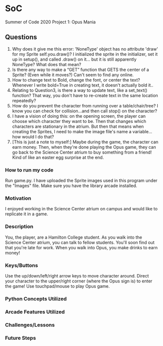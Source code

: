 # SoC
Summer of Code 2020
Project 1: Opus Mania

## **Questions**
1. Why does it give me this error: 'NoneType' object has no attribute 'draw' for my Sprite self.you.draw()? I initialized the sprite in the initializer, set it up in setup(), and called .draw() on it... but it is still apparently NoneType? What does that mean? 
2. Is there any way to make a “GET” function that GETS the center of a Sprite? (Even while it moves?) Can't seem to find any online. 
3. How to change text to Bold, change the font, or center the text? Whenever I write bold=True in creating text, it doesn't actually bold it.. 
4. Relating to Question3, is there a way to update text, like a set_text() function? That way, you don't have to re-create text in the same location repeatedly? 
5. How do you prevent the character from running over a table/chair/tree? I know you can check for collision...and then call stop() on the character? 
6. I have a vision of doing this: on the opening screen, the player can choose which character they want to be. Then that changes which characters are stationary in the atrium. But then that means when creating the Sprites, I need to make the image file's name a variable... how would I do that? 
7. [This is just a note to myself:] Maybe during the game, the character can earn money. Then, when they're done playing the Opus game, they can go back to the Science Center atrium to buy something from a friend! Kind of like an easter egg surprise at the end.


### **How to run my code**
Run game.py. I have uploaded the Sprite images used in this program under the "Images" file. Make sure you have the library arcade installed.


### **Motivation**
I enjoyed working in the Science Center atrium on campus and would like to replicate it in a game. 


### **Description**
You, the player, are a Hamilton College student. As you walk into the Science Center atrium, you can talk to fellow students. You'll soon find out that you're late for work. When you walk into Opus, you make drinks to earn money! 


### **Keys/Buttons**
Use the up/down/left/right arrow keys to move character around. Direct your character to the upper/right corner (where the Opus sign is) to enter the game! Use touchpad/mouse to play Opus game. 


### **Python Concepts Utilized**

### **Arcade Features Utilized**

### **Challenges/Lessons**

### **Future Steps**
